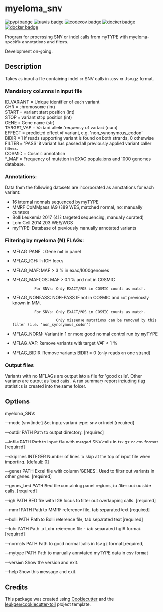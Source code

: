 # myeloma_snv

[![pypi badge][pypi_badge]][pypi_base]
[![travis badge][travis_badge]][travis_base]
[![codecov badge][codecov_badge]][codecov_base]
[![docker badge][docker_badge]][docker_base]
[![docker badge][automated_badge]][docker_base]

Program for processing SNV or indel calls from myTYPE with myeloma-specific annotations and filters.

Development on-going.

## Description

Takes as input a file containing indel or SNV calls in .csv or .tsv.gz format.

### Mandatory columns in input file

ID_VARIANT = Unique identifier of each variant  
CHR = chromosome (int)  
START = variant start position (int)  
STOP = variant stop position (int)  
GENE = Gene name (str)  
TARGET_VAF = Variant allele frequency of variant (num)  
EFFECT = predicted effect of variant, e.g. 'non_synonymous_codon'  
BIDIR = 1 if reads supporting variant is found on both strands, 0 otherwise  
FILTER = 'PASS' if variant has passed all previously applied variant caller filters.  
COSMIC = Cosmic annotation  
*_MAF = Frequency of mutation in EXAC populations and 1000 genomes database.  

### Annotations:

Data from the following datasets are incorporated as annotations for each variant:  
- 16 internal normals sequenced by myTYPE  
- MMRF CoMMpass IA9 (889 WES, matched normal, not manually curated)  
- Bolli Leukemia 2017 (418 targeted sequencing, manually curated)  
- Lohr Cell 2014 203 WES/WGS  
- myTYPE: Database of previously manually annotated variants  

### Filtering by myeloma (M) FLAGs:

- MFLAG_PANEL: Gene not in panel  
- MFLAG_IGH: In IGH locus  
- MFLAG_MAF: MAF > 3 % in exac/1000genomes

- MFLAG_MAFCOS: MAF > 0.1 % and not in COSMIC

                For SNVs: Only EXACT/POS in COSMIC counts as match.

- MFLAG_NONPASS: NON-PASS IF not in COSMIC and not previously known in MM.

                For SNVs: Only EXACT/POS in COSMIC counts as match.

                          Only missense mutations can be removed by this filter (i.e. 'non_synonymous_codon')

- MFLAG_NORM: Variant in 1 or more good normal control run by myTYPE

- MFLAG_VAF: Remove variants with target VAF < 1 %

- MFLAG_BIDIR: Remove variants BIDIR = 0 (only reads on one strand)


### Output files

Variants with no MFLAGs are output into a file for 'good calls'. Other variants are output as 'bad calls'. A run summary report including flag statistics is created into the same folder. 

## Options

myeloma_SNV:

  --mode [snv|indel]   Set input variant type: snv or indel  [required]

  --outdir PATH        Path to output directory.  [required]

  --infile PATH        Path to input file with merged SNV calls in tsv.gz or
                       csv format  [required]

  --skiplines INTEGER  Number of lines to skip at the top of input file when
                       importing.  [default: 0]

  --genes PATH         Excel file with column 'GENES'. Used to filter out
                       variants in other genes.  [required]

  --genes_bed PATH     Bed file containing panel regions, to filter out
                       outside calls.  [required]

  --igh PATH           BED file with IGH locus to filter out overlapping
                       calls.  [required]

  --mmrf PATH          Path to MMRF reference file, tab separated text
                       [required]

  --bolli PATH         Path to Bolli reference file, tab separated text
                       [required]

  --lohr PATH          Path to Lohr reference file - tab separated hg19
                       format.  [required]

  --normals PATH       Path to good normal calls in tsv.gz format  [required]

  --mytype PATH        Path to manually annotated myTYPE data in csv format

  --version            Show the version and exit.

  --help               Show this message and exit.

## Credits

This package was created using [Cookiecutter] and the
[leukgen/cookiecutter-toil] project template.

<!-- References -->
[singularity]: http://singularity.lbl.gov/
[docker2singularity]: https://github.com/singularityware/docker2singularity
[cookiecutter]: https://github.com/audreyr/cookiecutter
[leukgen/cookiecutter-toil]: https://github.com/leukgen/cookiecutter-toil
[`--batchSystem`]: http://toil.readthedocs.io/en/latest/developingWorkflows/batchSystem.html?highlight=BatchSystem

<!-- Badges -->
[docker_base]: https://hub.docker.com/r/evenrus/myeloma_snv
[docker_badge]: https://img.shields.io/docker/build/evenrus/myeloma_snv.svg
[automated_badge]: https://img.shields.io/docker/automated/leukgen/myeloma_snv.svg
[codecov_badge]: https://codecov.io/gh/evenrus/myeloma_snv/branch/master/graph/badge.svg
[codecov_base]: https://codecov.io/gh/evenrus/myeloma_snv
[pypi_badge]: https://img.shields.io/pypi/v/myeloma_snv.svg
[pypi_base]: https://pypi.python.org/pypi/myeloma_snv
[travis_badge]: https://img.shields.io/travis/evenrus/myeloma_snv.svg
[travis_base]: https://travis-ci.org/evenrus/myeloma_snv
